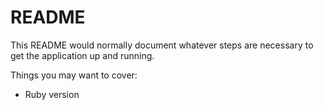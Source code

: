 # README

This README would normally document whatever steps are necessary to get the
application up and running.

Things you may want to cover:

* Ruby version




